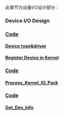 此章节为设备I/O设计部分：   
### Device I/O Design
### [Code](./HuOS8.0/)
#### [Device type&driver](./Device_type_driver/README.md)
#### [Register Device in Kernel](./Reg_Dev_in_Kernel/README.md)
### [Code](./HuOS9.0/)
#### [Process_Kernel_IO_Pack](./Process_Kernel_IO_Pack/README.md)
### [Code](./HuOS10.0/)
#### [Get_Dev_Info](./Get_Dev_Info/README.md)